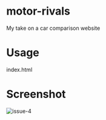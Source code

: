 # motor-rivals
My take on a car comparison website

# Usage
index.html

# Screenshot
![issue-4](https://user-images.githubusercontent.com/31448950/30765147-f1f725d4-9fa2-11e7-8ab0-d089246771d4.gif)
